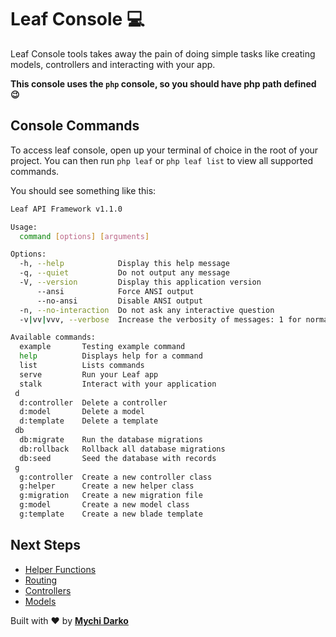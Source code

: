 # Leaf Console 💻

Leaf Console tools takes away the pain of doing simple tasks like creating models, controllers and interacting with your app.

**This console uses the `php` console, so you should have php path defined😉**

## Console Commands

To access leaf console, open up your terminal of choice in the root of your project. You can then run `php leaf` or `php leaf list` to view all supported commands.

You should see something like this:

```bash
Leaf API Framework v1.1.0

Usage:
  command [options] [arguments]

Options:
  -h, --help            Display this help message
  -q, --quiet           Do not output any message
  -V, --version         Display this application version
      --ansi            Force ANSI output
      --no-ansi         Disable ANSI output
  -n, --no-interaction  Do not ask any interactive question
  -v|vv|vvv, --verbose  Increase the verbosity of messages: 1 for normal output, 2 for more verbose output and 3 for debug

Available commands:
  example       Testing example command
  help          Displays help for a command
  list          Lists commands
  serve         Run your Leaf app
  stalk         Interact with your application
 d
  d:controller  Delete a controller
  d:model       Delete a model
  d:template    Delete a template
 db
  db:migrate    Run the database migrations
  db:rollback   Rollback all database migrations
  db:seed       Seed the database with records
 g
  g:controller  Create a new controller class
  g:helper      Create a new helper class
  g:migration   Create a new migration file
  g:model       Create a new model class
  g:template    Create a new blade template
```

## Next Steps

- [Helper Functions](/leaf-api/v1.1/utils/functions)
- [Routing](/leaf-api/v1.1/core/routing)
- [Controllers](/leaf-api/v1.1/core/controllers)
- [Models](/leaf-api/v1.1/core/models)

Built with ❤ by [**Mychi Darko**](//mychi.netlify.app)
